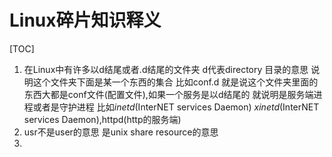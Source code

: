 # Linux碎片知识释义

[TOC]

1. 在Linux中有许多以d结尾或者.d结尾的文件夹  d代表directory 目录的意思  说明这个文件夹下面是某一个东西的集合 比如conf.d  就是说这个文件夹里面的东西大都是conf文件(配置文件),如果一个服务是以d结尾的  就说明是服务端进程或者是守护进程  比如*inetd*(InterNET services Daemon)   *xinetd*(InterNET services Daemon),httpd(http的服务端)
2. usr不是user的意思   是unix share resource的意思 
3. ​

